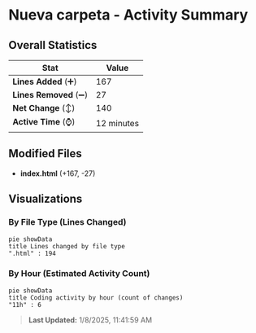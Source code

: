 # Nueva carpeta - Activity Summary 

## Overall Statistics

| Stat                   | Value                                                             |
| ---------------------- | ----------------------------------------------------------------- |
| **Lines Added** (➕)   | 167                                          |
| **Lines Removed** (➖) | 27                                        |
| **Net Change** (↕)    | 140                |
| **Active Time** (⌚)   | 12 minutes |


## Modified Files
- **index.html** (+167, -27)

## Visualizations

### By File Type (Lines Changed)

```mermaid
pie showData
title Lines changed by file type
".html" : 194
```

### By Hour (Estimated Activity Count)

```mermaid
pie showData
title Coding activity by hour (count of changes)
"11h" : 6
```


> **Last Updated:** 1/8/2025, 11:41:59 AM